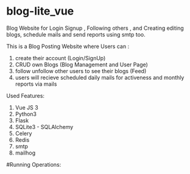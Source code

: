 # blog-lite_vue
Blog Website for Login Signup , Following others , and Creating editing blogs, schedule mails and send reports using smtp too.


This is a Blog Posting Website where Users can :
1. create their account (Login/SignUp)
2. CRUD own Blogs (Blog Management and User Page)
3. follow unfollow other users to see their blogs (Feed)
4. users will recieve scheduled daily mails for activeness and monthly reports via mails

Used Features:
  1. Vue JS 3
  2. Python3
  3. Flask
  4. SQLite3 - SQLAlchemy
  5. Celery
  6. Redis
  7. smtp
  8. mailhog

#Running Operations:
